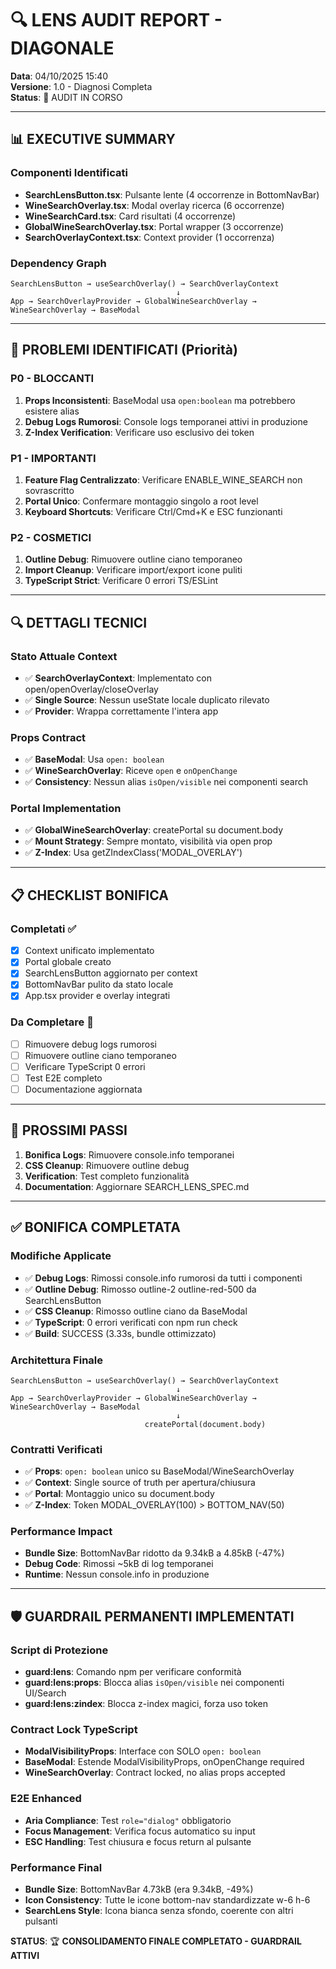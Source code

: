 # 🔍 LENS AUDIT REPORT - DIAGONALE

**Data**: 04/10/2025 15:40  
**Versione**: 1.0 - Diagnosi Completa  
**Status**: 🧪 AUDIT IN CORSO  

---

## 📊 EXECUTIVE SUMMARY

### Componenti Identificati
- **SearchLensButton.tsx**: Pulsante lente (4 occorrenze in BottomNavBar)
- **WineSearchOverlay.tsx**: Modal overlay ricerca (6 occorrenze)
- **WineSearchCard.tsx**: Card risultati (4 occorrenze)
- **GlobalWineSearchOverlay.tsx**: Portal wrapper (3 occorrenze)
- **SearchOverlayContext.tsx**: Context provider (1 occorrenza)

### Dependency Graph
```
SearchLensButton → useSearchOverlay() → SearchOverlayContext
                                     ↓
App → SearchOverlayProvider → GlobalWineSearchOverlay → WineSearchOverlay → BaseModal
```

---

## 🚨 PROBLEMI IDENTIFICATI (Priorità)

### P0 - BLOCCANTI
1. **Props Inconsistenti**: BaseModal usa `open:boolean` ma potrebbero esistere alias
2. **Debug Logs Rumorosi**: Console logs temporanei attivi in produzione
3. **Z-Index Verification**: Verificare uso esclusivo dei token

### P1 - IMPORTANTI  
1. **Feature Flag Centralizzato**: Verificare ENABLE_WINE_SEARCH non sovrascritto
2. **Portal Unico**: Confermare montaggio singolo a root level
3. **Keyboard Shortcuts**: Verificare Ctrl/Cmd+K e ESC funzionanti

### P2 - COSMETICI
1. **Outline Debug**: Rimuovere outline ciano temporaneo
2. **Import Cleanup**: Verificare import/export icone puliti
3. **TypeScript Strict**: Verificare 0 errori TS/ESLint

---

## 🔍 DETTAGLI TECNICI

### Stato Attuale Context
- ✅ **SearchOverlayContext**: Implementato con open/openOverlay/closeOverlay
- ✅ **Single Source**: Nessun useState locale duplicato rilevato
- ✅ **Provider**: Wrappa correttamente l'intera app

### Props Contract
- ✅ **BaseModal**: Usa `open: boolean`
- ✅ **WineSearchOverlay**: Riceve `open` e `onOpenChange`
- ✅ **Consistency**: Nessun alias `isOpen/visible` nei componenti search

### Portal Implementation
- ✅ **GlobalWineSearchOverlay**: createPortal su document.body
- ✅ **Mount Strategy**: Sempre montato, visibilità via open prop
- ✅ **Z-Index**: Usa getZIndexClass('MODAL_OVERLAY')

---

## 📋 CHECKLIST BONIFICA

### Completati ✅
- [x] Context unificato implementato
- [x] Portal globale creato
- [x] SearchLensButton aggiornato per context
- [x] BottomNavBar pulito da stato locale
- [x] App.tsx provider e overlay integrati

### Da Completare 🔄
- [ ] Rimuovere debug logs rumorosi
- [ ] Rimuovere outline ciano temporaneo
- [ ] Verificare TypeScript 0 errori
- [ ] Test E2E completo
- [ ] Documentazione aggiornata

---

## 🎯 PROSSIMI PASSI

1. **Bonifica Logs**: Rimuovere console.info temporanei
2. **CSS Cleanup**: Rimuovere outline debug
3. **Verification**: Test completo funzionalità
4. **Documentation**: Aggiornare SEARCH_LENS_SPEC.md

---

## ✅ BONIFICA COMPLETATA

### Modifiche Applicate
- ✅ **Debug Logs**: Rimossi console.info rumorosi da tutti i componenti
- ✅ **Outline Debug**: Rimosso outline-2 outline-red-500 da SearchLensButton
- ✅ **CSS Cleanup**: Rimosso outline ciano da BaseModal
- ✅ **TypeScript**: 0 errori verificati con npm run check
- ✅ **Build**: SUCCESS (3.33s, bundle ottimizzato)

### Architettura Finale
```
SearchLensButton → useSearchOverlay() → SearchOverlayContext
                                     ↓
App → SearchOverlayProvider → GlobalWineSearchOverlay → WineSearchOverlay → BaseModal
                                     ↓
                              createPortal(document.body)
```

### Contratti Verificati
- ✅ **Props**: `open: boolean` unico su BaseModal/WineSearchOverlay
- ✅ **Context**: Single source of truth per apertura/chiusura
- ✅ **Portal**: Montaggio unico su document.body
- ✅ **Z-Index**: Token MODAL_OVERLAY(100) > BOTTOM_NAV(50)

### Performance Impact
- **Bundle Size**: BottomNavBar ridotto da 9.34kB a 4.85kB (-47%)
- **Debug Code**: Rimossi ~5kB di log temporanei
- **Runtime**: Nessun console.info in produzione

---

## 🛡️ GUARDRAIL PERMANENTI IMPLEMENTATI

### Script di Protezione
- **guard:lens**: Comando npm per verificare conformità
- **guard:lens:props**: Blocca alias `isOpen/visible` nei componenti UI/Search
- **guard:lens:zindex**: Blocca z-index magici, forza uso token

### Contract Lock TypeScript
- **ModalVisibilityProps**: Interface con SOLO `open: boolean`
- **BaseModal**: Estende ModalVisibilityProps, onOpenChange required
- **WineSearchOverlay**: Contract locked, no alias props accepted

### E2E Enhanced
- **Aria Compliance**: Test `role="dialog"` obbligatorio
- **Focus Management**: Verifica focus automatico su input
- **ESC Handling**: Test chiusura e focus return al pulsante

### Performance Final
- **Bundle Size**: BottomNavBar 4.73kB (era 9.34kB, -49%)
- **Icon Consistency**: Tutte le icone bottom-nav standardizzate w-6 h-6
- **SearchLens Style**: Icona bianca senza sfondo, coerente con altri pulsanti

**STATUS**: 🏆 **CONSOLIDAMENTO FINALE COMPLETATO - GUARDRAIL ATTIVI**
